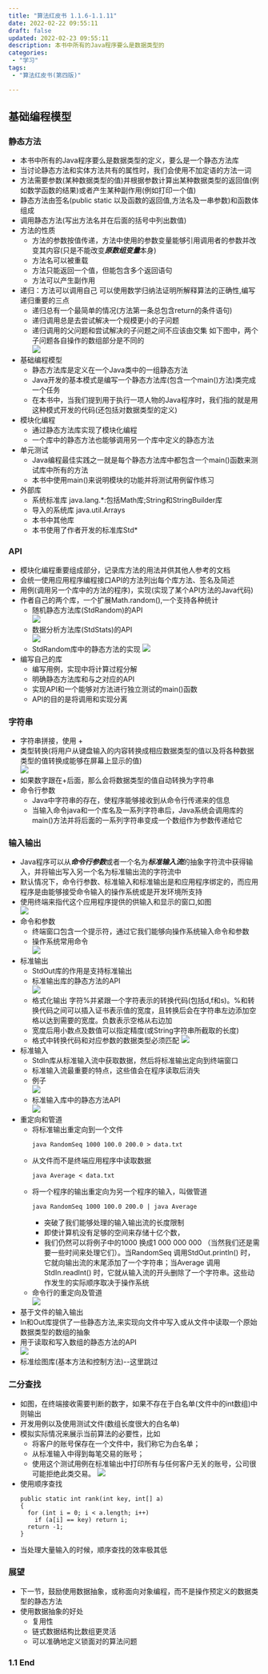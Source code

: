 ```yaml
---
title: "算法红皮书 1.1.6-1.1.11"
date: 2022-02-22 09:55:11 
draft: false
updated: 2022-02-23 09:55:11 
description: 本书中所有的Java程序要么是数据类型的
categories:
 - "学习"
tags:
 - "算法红皮书(第四版)"

---
```



## 基础编程模型
### 静态方法
* 本书中所有的Java程序要么是数据类型的定义，要么是一个静态方法库
* 当讨论静态方法和实体方法共有的属性时，我们会使用不加定语的方法一词
* 方法需要参数(某种数据类型的值)并根据参数计算出某种数据类型的返回值(例如数学函数的结果)或者产生某种副作用(例如打印一个值)
* 静态方法由签名(public static 以及函数的返回值,方法名及一串参数)和函数体组成
* 调用静态方法(写出方法名并在后面的括号中列出数值)
* 方法的性质  
  * 方法的参数按值传递，方法中使用的参数变量能够引用调用者的参数并改变其内容(只是不能改变***原数组变量***本身)
  * 方法名可以被重载
  * 方法只能返回一个值，但能包含多个返回语句
  * 方法可以产生副作用
* 递归：方法可以调用自己
  可以使用数学归纳法证明所解释算法的正确性,编写递归重要的三点
  * 递归总有一个最简单的情况(方法第一条总包含return的条件语句)
  * 递归调用总是去尝试解决一个规模更小的子问题
  * 递归调用的父问题和尝试解决的子问题之间不应该由交集
    如下图中，两个子问题各自操作的数组部分是不同的  
    ![](images/mypost/1645498373138.png)
* 基础编程模型  
  * 静态方法库是定义在一个Java类中的一组静态方法
  * Java开发的基本模式是编写一个静态方法库(包含一个main()方法)类完成一个任务  
  * 在本书中，当我们提到用于执行一项人物的Java程序时，我们指的就是用这种模式开发的代码(还包括对数据类型的定义)
* 模块化编程  
  * 通过静态方法库实现了模块化编程  
  * 一个库中的静态方法也能够调用另一个库中定义的静态方法
* 单元测试
  * Java编程最佳实践之一就是每个静态方法库中都包含一个main()函数来测试库中所有的方法
  * 本书中使用main()来说明模块的功能并将测试用例留作练习
* 外部库
  * 系统标准库 java.lang.*:包括Math库;String和StringBuilder库
  * 导入的系统库 java.util.Arrays
  * 本书中其他库
  * 本书使用了作者开发的标准库Std*
### API
* 模块化编程重要组成部分，记录库方法的用法并供其他人参考的文档
* 会统一使用应用程序编程接口API的方法列出每个库方法、签名及简述
* 用例(调用另一个库中的方法的程序)，实现(实现了某个API方法的Java代码)
* 作者自己的两个库，一个扩展Math.random(),一个支持各种统计  
  * 随机静态方法库(StdRandom)的API  
  ![](images/mypost/1645499238258.png)
  * 数据分析方法库(StdStats)的API  
  ![](images/mypost/1645499266972.png)
  * StdRandom库中的静态方法的实现
  ![](images/mypost/1645499387538.png)
* 编写自己的库
  * 编写用例，实现中将计算过程分解
  * 明确静态方法库和与之对应的API
  * 实现API和一个能够对方法进行独立测试的main()函数
  * API的目的是将调用和实现分离
### 字符串
* 字符串拼接，使用 + 
* 类型转换(将用户从键盘输入的内容转换成相应数据类型的值以及将各种数据类型的值转换成能够在屏幕上显示的值)  
![](images/mypost/1645499613030.png)
* 如果数字跟在+后面，那么会将数据类型的值自动转换为字符串
* 命令行参数  
  * Java中字符串的存在，使程序能够接收到从命令行传递来的信息
  * 当输入命令java和一个库名及一系列字符串后，Java系统会调用库的main()方法并将后面的一系列字符串变成一个数组作为参数传递给它
### 输入输出
* Java程序可以从***命令行参数***或者一个名为***标准输入流***的抽象字符流中获得输入，并将输出写入另一个名为标准输出流的字符流中
* 默认情况下，命令行参数、标准输入和标准输出是和应用程序绑定的，而应用程序是由能够接受命令输入的操作系统或是开发环境所支持
* 使用终端来指代这个应用程序提供的供输入和显示的窗口,如图  
![](images/mypost/1645500007895.png)
* 命令和参数  
  * 终端窗口包含一个提示符，通过它我们能够向操作系统输入命令和参数
  * 操作系统常用命令  
  ![](images/mypost/1645500167245.png)
* 标准输出  
  * StdOut库的作用是支持标准输出
  * 标准输出库的静态方法的API  
  ![](images/mypost/1645500444820.png)
  * 格式化输出 字符%并紧跟一个字符表示的转换代码(包括d,f和s)。%和转换代码之间可以插入证书表示值的宽度，且转换后会在字符串左边添加空格以达到需要的宽度。负数表示空格从右边加
  * 宽度后用小数点及数值可以指定精度(或String字符串所截取的长度)
  * 格式中转换代码和对应参数的数据类型必须匹配
  ![](images/mypost/1645500484321.png)
* 标准输入
  * StdIn库从标准输入流中获取数据，然后将标准输出定向到终端窗口
  * 标准输入流最重要的特点，这些值会在程序读取后消失
  * 例子  
  ![](images/mypost/1645500902261.png)
  * 标准输入库中的静态方法API  
  ![](images/mypost/1645500946918.png)
* 重定向和管道
  * 将标准输出重定向到一个文件
    ``` 
    java RandomSeq 1000 100.0 200.0 > data.txt
    ```
  * 从文件而不是终端应用程序中读取数据
    ``` 
    java Average < data.txt
    ```
  * 将一个程序的输出重定向为另一个程序的输入，叫做管道  
    ``` 
    java RandomSeq 1000 100.0 200.0 | java Average
    ```
      * 突破了我们能够处理的输入输出流的长度限制  
      * 即使计算机没有足够的空间来存储十亿个数，
      * 我们仍然可以将例子中的1000 换成1 000 000 000 （当然我们还是需要一些时间来处理它们）。当RandomSeq 调用StdOut.println() 时，它就向输出流的末尾添加了一个字符串；当Average 调用StdIn.readInt() 时，它就从输入流的开头删除了一个字符串。这些动作发生的实际顺序取决于操作系统
  * 命令行的重定向及管道  
  ![](images/mypost/1645501458419.png)
* 基于文件的输入输出
 * In和Out库提供了一些静态方法,来实现向文件中写入或从文件中读取一个原始数据类型的数组的抽象
 * 用于读取和写入数组的静态方法的API  
 ![](images/mypost/1645508058593.png)
 * 标准绘图库(基本方法和控制方法)--这里跳过
### 二分查找
* 如图，在终端接收需要判断的数字，如果不存在于白名单(文件中的int数组)中则输出
* 开发用例以及使用测试文件(数组长度很大的白名单)
* 模拟实际情况来展示当前算法的必要性，比如  
  * 将客户的账号保存在一个文件中，我们称它为白名单；
  * 从标准输入中得到每笔交易的账号；
  * 使用这个测试用例在标准输出中打印所有与任何客户无关的账号，公司很可能拒绝此类交易。
  ![](images/mypost/1645508356801.png)
* 使用顺序查找  
  ``` 
  public static int rank(int key, int[] a)
  {
    for (int i = 0; i < a.length; i++)
      if (a[i] == key) return i;
    return -1;
  }
  ```
* 当处理大量输入的时候，顺序查找的效率极其低
### 展望
* 下一节，鼓励使用数据抽象，或称面向对象编程，而不是操作预定义的数据类型的静态方法
* 使用数据抽象的好处
  * 复用性
  * 链式数据结构比数组更灵活
  * 可以准确地定义锁面对的算法问题
### 1.1 End